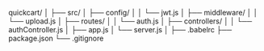 quickcart/
│
├── src/
│ ├── config/
│ │ └── jwt.js
│ ├── middleware/
│ │ └── upload.js
│ ├── routes/
│ │ └── auth.js
│ ├── controllers/
│ │ └── authController.js
│ ├── app.js
│ └── server.js
│
├── .babelrc
├── package.json
└── .gitignore
